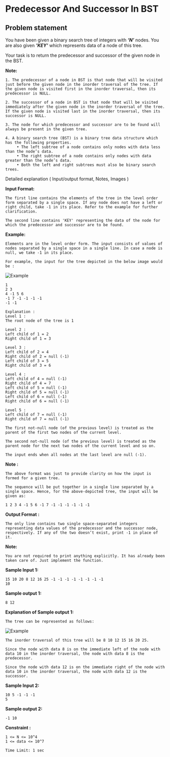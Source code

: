 Predecessor And Successor In BST
================================

Problem statement
-----------------

You have been given a binary search tree of integers with **_‘N’_** nodes. You are also given **_'KEY'_** which represents data of a node of this tree.

  

Your task is to return the predecessor and successor of the given node in the BST.

  

**Note:**

    1. The predecessor of a node in BST is that node that will be visited just before the given node in the inorder traversal of the tree. If the given node is visited first in the inorder traversal, then its predecessor is NULL.
    
    2. The successor of a node in BST is that node that will be visited immediately after the given node in the inorder traversal of the tree. If the given node is visited last in the inorder traversal, then its successor is NULL.
    
    3. The node for which predecessor and successor are to be found will always be present in the given tree.
    
    4. A binary search tree (BST) is a binary tree data structure which has the following properties.
         • The left subtree of a node contains only nodes with data less than the node’s data.
         • The right subtree of a node contains only nodes with data greater than the node’s data.
         • Both the left and right subtrees must also be binary search trees.
    

  

Detailed explanation ( Input/output format, Notes, Images )

**Input Format:**

    The first line contains the elements of the tree in the level order form separated by a single space. If any node does not have a left or right child, take -1 in its place. Refer to the example for further clarification.
    
    The second line contains 'KEY' representing the data of the node for which the predecessor and successor are to be found.
    

**Example:**

    Elements are in the level order form. The input consists of values of nodes separated by a single space in a single line. In case a node is null, we take -1 in its place.
    
    For example, the input for the tree depicted in the below image would be :
    

![Example](https://files.codingninjas.in/tree2-5139.png)

    1
    2 3
    4 -1 5 6
    -1 7 -1 -1 -1 -1
    -1 -1
    
    Explanation :
    Level 1 :
    The root node of the tree is 1
    
    Level 2 :
    Left child of 1 = 2
    Right child of 1 = 3
    
    Level 3 :
    Left child of 2 = 4
    Right child of 2 = null (-1)
    Left child of 3 = 5
    Right child of 3 = 6
    
    Level 4 :
    Left child of 4 = null (-1)
    Right child of 4 = 7
    Left child of 5 = null (-1)
    Right child of 5 = null (-1)
    Left child of 6 = null (-1)
    Right child of 6 = null (-1)
    
    Level 5 :
    Left child of 7 = null (-1)
    Right child of 7 = null (-1)
    
    The first not-null node (of the previous level) is treated as the parent of the first two nodes of the current level. 
    
    The second not-null node (of the previous level) is treated as the parent node for the next two nodes of the current level and so on.
    
    The input ends when all nodes at the last level are null (-1).
    

**Note :**

    The above format was just to provide clarity on how the input is formed for a given tree. 
    
    The sequence will be put together in a single line separated by a single space. Hence, for the above-depicted tree, the input will be given as:
    
    1 2 3 4 -1 5 6 -1 7 -1 -1 -1 -1 -1 -1
    

**Output Format :**

    The only line contains two single space-separated integers representing data values of the predecessor and the successor node, respectively. If any of the two doesn’t exist, print -1 in place of it.
    

**Note:**

    You are not required to print anything explicitly. It has already been taken care of. Just implement the function.
    

**Sample Input 1:**

    15 10 20 8 12 16 25 -1 -1 -1 -1 -1 -1 -1 -1
    10
    

**Sample output 1:**

    8 12
    

**Explanation of Sample output 1:**

    The tree can be represented as follows:
    

![Example](https://files.codingninjas.in/screenshot-14-5921.png)

    The inorder traversal of this tree will be 8 10 12 15 16 20 25.
    
    Since the node with data 8 is on the immediate left of the node with data 10 in the inorder traversal, the node with data 8 is the predecessor.
    
    Since the node with data 12 is on the immediate right of the node with data 10 in the inorder traversal, the node with data 12 is the successor.
    

**Sample Input 2:**

    10 5 -1 -1 -1
    5
    

**Sample output 2:**

    -1 10
    

**Constraint :**

    1 <= N <= 10^4
    1 <= data <= 10^7
    
    Time Limit: 1 sec
